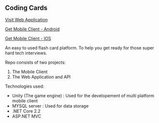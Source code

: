 ## Coding Cards

[Visit Web Application](https://ccccards.azurewebsites.net/)

[Get Mobile Client - Android](https://ccccards.azurewebsites.net/)

[Get Mobile Client - IOS](https://ccccards.azurewebsites.net/)

An easy to used flash card platform. To help you get ready for those super hard tech interviews.

Repo consists of two projects:

1. The Mobile Client
2. The Web Application and API

Technologies used:

- Unity (The game engine) : Used for the developement of multi platform mobile client
- MYSQL server : Used for data storage
- .NET Core 2.2
- ASP.NET MVC
